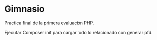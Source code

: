 # Gimnasio
 Practica final de la primera evaluación PHP.

 Ejecutar Composer init para cargar todo lo relacionado con generar pfd.
